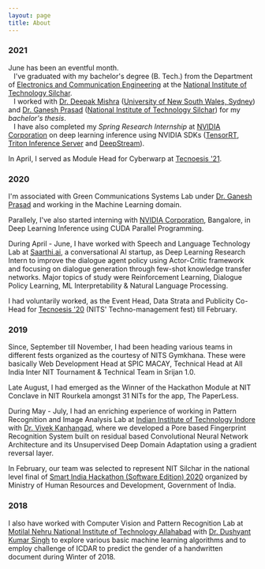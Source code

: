 ```yaml
---
layout: page
title: About
---
```


### 2021

June has been an eventful month.<br>
&ensp; I've graduated with my bachelor's degree (B. Tech.) from the Department of <a href = "http://www.nits.ac.in/departments/ece/ece.php" target="_blank">Electronics and Communication Engineering</a> at the <a href = "hhttp://www.nits.ac.in/" target="_blank">National Institute of Technology Silchar</a>.<br>&ensp; I worked with <a href = "https://scholar.google.com/citations?user=1AleAUIAAAAJ&hl=en" target="_blank">Dr. Deepak Mishra</a> (<a href = "https://research.unsw.edu.au/people/dr-deepak-mishra" target="_blank">University of New South Wales, Sydney</a>) and <a href = "https://scholar.google.com/citations?user=lHbOWx0AAAAJ&hl=en" target="_blank">Dr. Ganesh Prasad</a> (<a href = "https://www.nits.ac.in" target="_blank">National Institute of Technology Silchar</a>) for my <i>bachelor's thesis</i>.<br>
&ensp; I have also completed my *Spring Research Internship* at <a href = "https://www.nvidia.com/en-in/" target="_blank">NVIDIA Corporation</a> on deep learning inference using NVIDIA SDKs (<a href = "https://developer.nvidia.com/tensorrt/" target="_blank">TensorRT</a>, <a href = "https://developer.nvidia.com/nvidia-triton-inference-server" target="_blank">Triton Inference Server</a> and <a href = "https://developer.nvidia.com/deepstream-sdk" target="_blank">DeepStream</a>).

In April, I served as Module Head for Cyberwarp at <a href = "https://www.tecnoesis.org" target="_blank">Tecnoesis '21</a>.



### 2020

I'm associated with Green Communications Systems Lab under <a href = "https://scholar.google.com/citations?user=lHbOWx0AAAAJ&hl=en" target="_blank">Dr. Ganesh Prasad</a> and working in the Machine Learning domain.

Parallely, I've also started interning with <a href = "https://www.nvidia.com/en-in/" target="_blank"> NVIDIA Corporation</a>, Bangalore, in Deep Learning Inference using CUDA Parallel Programming.

During April - June, I have worked with Speech and Language Technology Lab at <a href = "https://saarthi.ai" target="_blank">Saarthi.ai</a>, a conversational AI startup, as Deep Learning Research Intern to improve the dialogue agent policy using Actor-Critic framework and focusing on dialogue generation through few-shot knowledge transfer networks. Major topics of study were Reinforcement Learning, Dialogue Policy Learning, ML Interpretability & Natural Language Processing.

I had voluntarily worked, as the Event Head, Data Strata and Publicity Co-Head for <a href = "https://www.tecnoesis.org" target="_blank">Tecnoesis '20</a> (NITS' Techno-management fest) till February.


### 2019

Since, September till November, I had been heading various teams in different fests organized as the courtesy of NITS Gymkhana. These were basically Web Development Head at SPIC MACAY, Technical Head at All India Inter NIT Tournament & Technical Team in Srijan 1.0. 

Late August, I had emerged as the Winner of the Hackathon Module at NIT Conclave in NIT Rourkela amongst 31 NITs for the app, The PaperLess.

During May - July, I had an enriching experience of working in Pattern Recognition and Image Analysis Lab at <a href = "https://www.iiti.ac.in/" target="_blank">Indian Institute of Technology Indore</a> with <a href = "http://www.iiti.ac.in/people/~kvivek/" target="_blank">Dr. Vivek Kanhangad</a>, where we developed a Pore based Fingerprint Recognition System built on residual based Convolutional Neural Network Architecture and its Unsupervised Deep Domain Adaptation using a gradient reversal layer. 

In February, our team was selected to represent NIT Silchar in the national level final of <a href = "https://www.sih.gov.in/" target="_blank">Smart India Hackathon (Software Edition) 2020</a> organized by Ministry of Human Resources and Development, Government of India.


### 2018

I also have worked with Computer Vision and Pattern Recognition Lab at <a href = "http://www.mnnit.ac.in/" target="_blank">Motilal Nehru National Institute of Technology Allahabad</a> with <a href = "https://dksinghmnnit.github.io" target="_blank">Dr. Dushyant Kumar Singh</a> to explore various basic machine learning algorithms and to employ challenge of ICDAR to predict the gender of a handwritten document during Winter of 2018.
